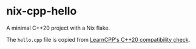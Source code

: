 # nix-cpp-hello
A minimal C++20 project with a Nix flake.

The `hello.cpp` file is copied from [LearnCPP's C++20 compatibility check](https://www.learncpp.com/cpp-tutorial/configuring-your-compiler-choosing-a-language-standard/#example20).
